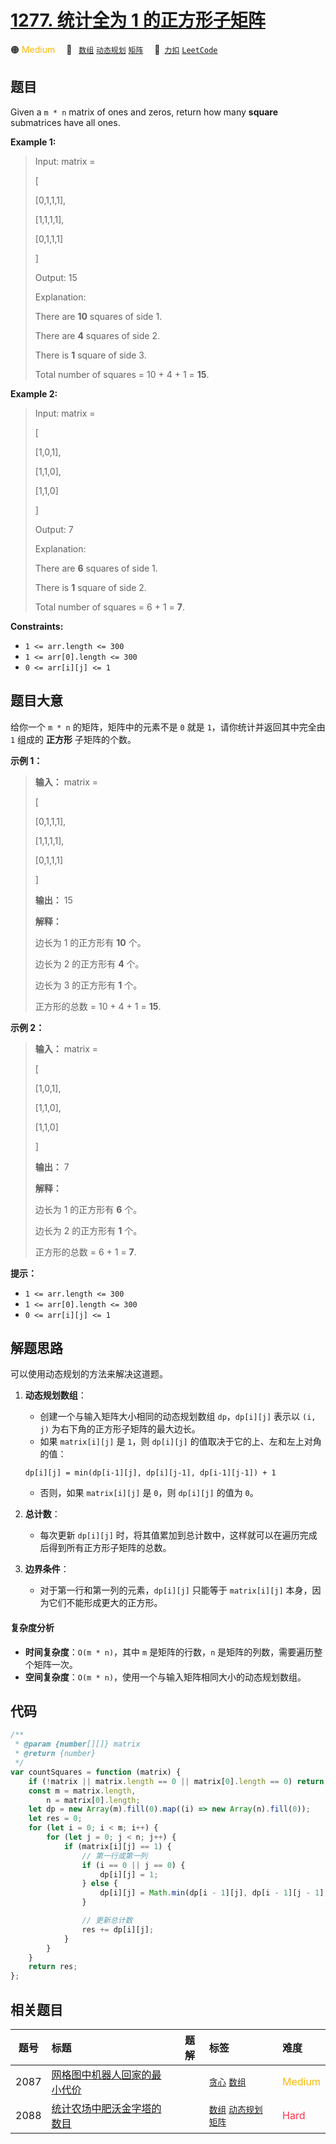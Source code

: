 # [1277. 统计全为 1 的正方形子矩阵](https://2xiao.github.io/leetcode-js/problem/1277.html)

🟠 <font color=#ffb800>Medium</font>&emsp; 🔖&ensp; [`数组`](/tag/array.md) [`动态规划`](/tag/dynamic-programming.md) [`矩阵`](/tag/matrix.md)&emsp; 🔗&ensp;[`力扣`](https://leetcode.cn/problems/count-square-submatrices-with-all-ones) [`LeetCode`](https://leetcode.com/problems/count-square-submatrices-with-all-ones)

## 题目

Given a `m * n` matrix of ones and zeros, return how many **square**
submatrices have all ones.

**Example 1:**

> Input: matrix =
>
> [
>
> [0,1,1,1],
>
> [1,1,1,1],
>
> [0,1,1,1]
>
> ]
>
> Output: 15
>
> Explanation:
>
> There are **10** squares of side 1.
>
> There are **4** squares of side 2.
>
> There is **1** square of side 3.
>
> Total number of squares = 10 + 4 + 1 = **15**.

**Example 2:**

> Input: matrix =
>
> [
>
> [1,0,1],
>
> [1,1,0],
>
> [1,1,0]
>
> ]
>
> Output: 7
>
> Explanation:
>
> There are **6** squares of side 1.
>
> There is **1** square of side 2.
>
> Total number of squares = 6 + 1 = **7**.

**Constraints:**

- `1 <= arr.length <= 300`
- `1 <= arr[0].length <= 300`
- `0 <= arr[i][j] <= 1`

## 题目大意

给你一个 `m * n` 的矩阵，矩阵中的元素不是 `0` 就是 `1`，请你统计并返回其中完全由 `1` 组成的 **正方形** 子矩阵的个数。

**示例 1：**

> **输入：** matrix =
>
> [
>
> [0,1,1,1],
>
> [1,1,1,1],
>
> [0,1,1,1]
>
> ]
>
> **输出：** 15
>
> **解释：**
>
> 边长为 1 的正方形有 **10** 个。
>
> 边长为 2 的正方形有 **4** 个。
>
> 边长为 3 的正方形有 **1** 个。
>
> 正方形的总数 = 10 + 4 + 1 = **15**.

**示例 2：**

> **输入：** matrix =
>
> [
>
> [1,0,1],
>
> [1,1,0],
>
> [1,1,0]
>
> ]
>
> **输出：** 7
>
> **解释：**
>
> 边长为 1 的正方形有 **6** 个。
>
> 边长为 2 的正方形有 **1** 个。
>
> 正方形的总数 = 6 + 1 = **7**.

**提示：**

- `1 <= arr.length <= 300`
- `1 <= arr[0].length <= 300`
- `0 <= arr[i][j] <= 1`

## 解题思路

可以使用动态规划的方法来解决这道题。

1. **动态规划数组**：

   - 创建一个与输入矩阵大小相同的动态规划数组 `dp`，`dp[i][j]` 表示以 `(i, j)` 为右下角的正方形子矩阵的最大边长。
   - 如果 `matrix[i][j]` 是 `1`，则 `dp[i][j]` 的值取决于它的上、左和左上对角的值：

   `dp[i][j] = min(dp[i-1][j], dp[i][j-1], dp[i-1][j-1]) + 1`

   - 否则，如果 `matrix[i][j]` 是 `0`，则 `dp[i][j]` 的值为 `0`。

2. **总计数**：

   - 每次更新 `dp[i][j]` 时，将其值累加到总计数中，这样就可以在遍历完成后得到所有正方形子矩阵的总数。

3. **边界条件**：
   - 对于第一行和第一列的元素，`dp[i][j]` 只能等于 `matrix[i][j]` 本身，因为它们不能形成更大的正方形。

#### 复杂度分析

- **时间复杂度**：`O(m * n)`，其中 `m` 是矩阵的行数，`n` 是矩阵的列数，需要遍历整个矩阵一次。
- **空间复杂度**：`O(m * n)`，使用一个与输入矩阵相同大小的动态规划数组。

## 代码

```javascript
/**
 * @param {number[][]} matrix
 * @return {number}
 */
var countSquares = function (matrix) {
	if (!matrix || matrix.length == 0 || matrix[0].length == 0) return 0;
	const m = matrix.length,
		n = matrix[0].length;
	let dp = new Array(m).fill(0).map((i) => new Array(n).fill(0));
	let res = 0;
	for (let i = 0; i < m; i++) {
		for (let j = 0; j < n; j++) {
			if (matrix[i][j] == 1) {
				// 第一行或第一列
				if (i == 0 || j == 0) {
					dp[i][j] = 1;
				} else {
					dp[i][j] = Math.min(dp[i - 1][j], dp[i - 1][j - 1], dp[i][j - 1]) + 1;
				}

				// 更新总计数
				res += dp[i][j];
			}
		}
	}
	return res;
};
```

## 相关题目

<!-- prettier-ignore -->
| 题号 | 标题 | 题解 | 标签 | 难度 |
| :------: | :------ | :------: | :------ | :------ |
| 2087 | [网格图中机器人回家的最小代价](https://leetcode.com/problems/minimum-cost-homecoming-of-a-robot-in-a-grid) |  |  [`贪心`](/tag/greedy.md) [`数组`](/tag/array.md) | <font color=#ffb800>Medium</font> |
| 2088 | [统计农场中肥沃金字塔的数目](https://leetcode.com/problems/count-fertile-pyramids-in-a-land) |  |  [`数组`](/tag/array.md) [`动态规划`](/tag/dynamic-programming.md) [`矩阵`](/tag/matrix.md) | <font color=#ff334b>Hard</font> |
